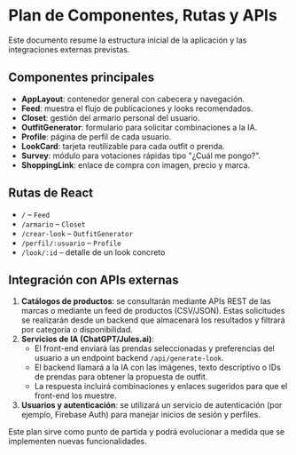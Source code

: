 # Plan de Componentes, Rutas y APIs

Este documento resume la estructura inicial de la aplicación y las integraciones externas previstas.

## Componentes principales
- **AppLayout**: contenedor general con cabecera y navegación.
- **Feed**: muestra el flujo de publicaciones y looks recomendados.
- **Closet**: gestión del armario personal del usuario.
- **OutfitGenerator**: formulario para solicitar combinaciones a la IA.
- **Profile**: página de perfil de cada usuario.
- **LookCard**: tarjeta reutilizable para cada outfit o prenda.
- **Survey**: módulo para votaciones rápidas tipo "¿Cuál me pongo?".
- **ShoppingLink**: enlace de compra con imagen, precio y marca.

## Rutas de React
- `/` – `Feed`
- `/armario` – `Closet`
- `/crear-look` – `OutfitGenerator`
- `/perfil/:usuario` – `Profile`
- `/look/:id` – detalle de un look concreto

## Integración con APIs externas
1. **Catálogos de productos**: se consultarán mediante APIs REST de las marcas o mediante un feed de productos (CSV/JSON). Estas solicitudes se realizarán desde un backend que almacenará los resultados y filtrará por categoría o disponibilidad.
2. **Servicios de IA (ChatGPT/Jules.ai)**:
   - El front-end enviará las prendas seleccionadas y preferencias del usuario a un endpoint backend `/api/generate-look`.
   - El backend llamará a la IA con las imágenes, texto descriptivo o IDs de prendas para obtener la propuesta de outfit.
   - La respuesta incluirá combinaciones y enlaces sugeridos para que el front-end los muestre.
3. **Usuarios y autenticación**: se utilizará un servicio de autenticación (por ejemplo, Firebase Auth) para manejar inicios de sesión y perfiles.

Este plan sirve como punto de partida y podrá evolucionar a medida que se implementen nuevas funcionalidades.
